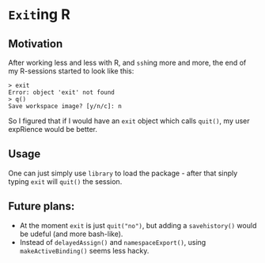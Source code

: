 # `Exit`ing R

## Motivation

After working less and less with R, and `ssh`ing more and more, the end of my R-sessions started to look like this:
```
> exit
Error: object 'exit' not found
> q()
Save workspace image? [y/n/c]: n
```
So I figured that if I would have an `exit` object which calls `quit()`, my user expRience would be better.

## Usage

One can just simply use `library` to load the package - after that sinply typing `exit` will `quit()` the session.

## Future plans:

  - At the moment `exit` is just `quit("no")`, but adding a `savehistory()` would be udeful (and more bash-like).
  - Instead of `delayedAssign()` and `namespaceExport()`, using `makeActiveBinding()` seems less hacky.